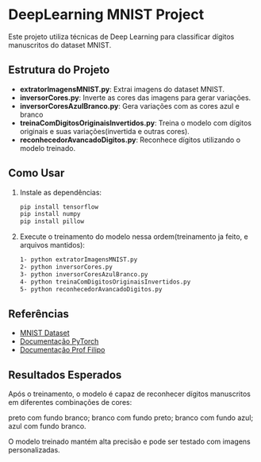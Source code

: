 # DeepLearning MNIST Project

Este projeto utiliza técnicas de Deep Learning para classificar dígitos manuscritos do dataset MNIST.

## Estrutura do Projeto

- **extratorImagensMNIST.py**: Extrai imagens do dataset MNIST.
- **inversorCores.py**: Inverte as cores das imagens para gerar variações.
- **inversorCoresAzulBranco.py**: Gera variações com as cores azul e branco
- **treinaComDigitosOriginaisInvertidos.py**: Treina o modelo com dígitos originais e suas variações(invertida e outras cores).
- **reconhecedorAvancadoDigitos.py**: Reconhece dígitos utilizando o modelo treinado.

## Como Usar

1. Instale as dependências:
    ```bash
    pip install tensorflow
    pip install numpy
    pip install pillow
    ```
2. Execute o treinamento do modelo nessa ordem(treinamento ja feito, e arquivos mantidos):
    ```bash
    1- python extratorImagensMNIST.py
    2- python inversorCores.py
    3- python inversorCoresAzulBranco.py
    4- python treinaComDigitosOriginaisInvertidos.py
    5- python reconhecedorAvancadoDigitos.py
    ```

## Referências

- [MNIST Dataset](http://yann.lecun.com/exdb/mnist/)
- [Documentação PyTorch](https://pytorch.org/docs/stable/index.html)
- [Documentação Prof Filipo](https://github.com/ProfessorFilipo/PythonAI)


## Resultados Esperados

Após o treinamento, o modelo é capaz de reconhecer dígitos manuscritos em diferentes combinações de cores:

 preto com fundo branco;
 branco com fundo preto;
 branco com fundo azul;
 azul com fundo branco.

O modelo treinado mantém alta precisão e pode ser testado com imagens personalizadas.
